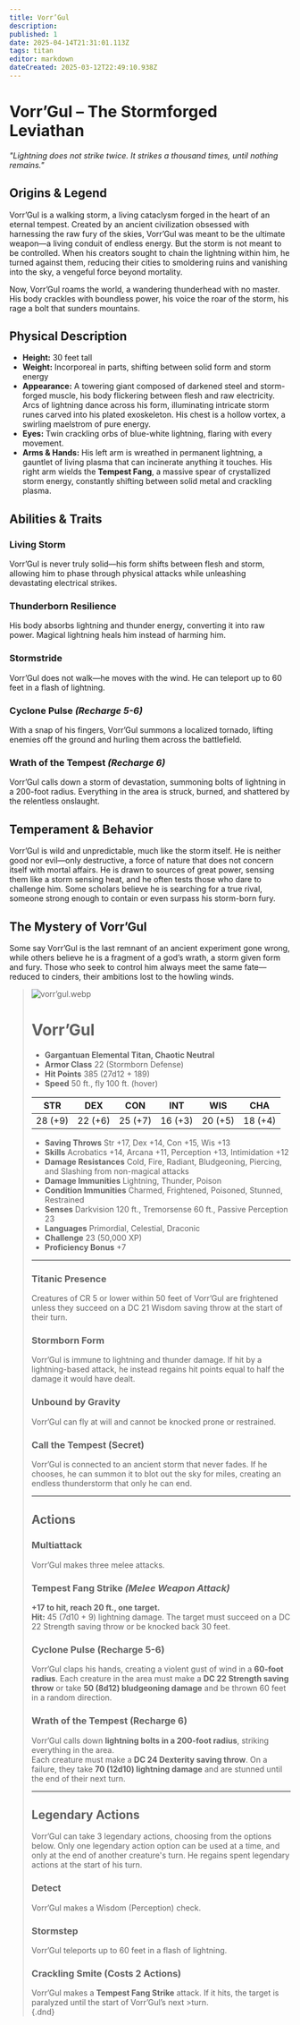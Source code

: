 ```yaml
---
title: Vorr’Gul
description: 
published: 1
date: 2025-04-14T21:31:01.113Z
tags: titan
editor: markdown
dateCreated: 2025-03-12T22:49:10.938Z
---
```


# Vorr’Gul – The Stormforged Leviathan  
*"Lightning does not strike twice. It strikes a thousand times, until nothing remains."*  

## **Origins & Legend**  
Vorr’Gul is a walking storm, a living cataclysm forged in the heart of an eternal tempest. Created by an ancient civilization obsessed with harnessing the raw fury of the skies, Vorr’Gul was meant to be the ultimate weapon—a living conduit of endless energy. But the storm is not meant to be controlled. When his creators sought to chain the lightning within him, he turned against them, reducing their cities to smoldering ruins and vanishing into the sky, a vengeful force beyond mortality.  

Now, Vorr’Gul roams the world, a wandering thunderhead with no master. His body crackles with boundless power, his voice the roar of the storm, his rage a bolt that sunders mountains.  

## **Physical Description**  
- **Height:** 30 feet tall  
- **Weight:** Incorporeal in parts, shifting between solid form and storm energy  
- **Appearance:** A towering giant composed of darkened steel and storm-forged muscle, his body flickering between flesh and raw electricity. Arcs of lightning dance across his form, illuminating intricate storm runes carved into his plated exoskeleton. His chest is a hollow vortex, a swirling maelstrom of pure energy.  
- **Eyes:** Twin crackling orbs of blue-white lightning, flaring with every movement.  
- **Arms & Hands:** His left arm is wreathed in permanent lightning, a gauntlet of living plasma that can incinerate anything it touches. His right arm wields the **Tempest Fang**, a massive spear of crystallized storm energy, constantly shifting between solid metal and crackling plasma.  

## **Abilities & Traits**  
### **Living Storm**  
Vorr’Gul is never truly solid—his form shifts between flesh and storm, allowing him to phase through physical attacks while unleashing devastating electrical strikes.  

### **Thunderborn Resilience**  
His body absorbs lightning and thunder energy, converting it into raw power. Magical lightning heals him instead of harming him.  

### **Stormstride**  
Vorr’Gul does not walk—he moves with the wind. He can teleport up to 60 feet in a flash of lightning.  

### **Cyclone Pulse** *(Recharge 5-6)*  
With a snap of his fingers, Vorr’Gul summons a localized tornado, lifting enemies off the ground and hurling them across the battlefield.  

### **Wrath of the Tempest** *(Recharge 6)*  
Vorr’Gul calls down a storm of devastation, summoning bolts of lightning in a 200-foot radius. Everything in the area is struck, burned, and shattered by the relentless onslaught.  

## **Temperament & Behavior**  
Vorr’Gul is wild and unpredictable, much like the storm itself. He is neither good nor evil—only destructive, a force of nature that does not concern itself with mortal affairs. He is drawn to sources of great power, sensing them like a storm sensing heat, and he often tests those who dare to challenge him. Some scholars believe he is searching for a true rival, someone strong enough to contain or even surpass his storm-born fury.  

## **The Mystery of Vorr’Gul**  
Some say Vorr’Gul is the last remnant of an ancient experiment gone wrong, while others believe he is a fragment of a god’s wrath, a storm given form and fury. Those who seek to control him always meet the same fate—reduced to cinders, their ambitions lost to the howling winds.  

>![vorr’gul.webp](/characters/vorr’gul.webp)
># Vorr’Gul  
>- **Gargantuan Elemental Titan, Chaotic Neutral**  
>- **Armor Class** 22 (Stormborn Defense)  
>- **Hit Points** 385 (27d12 + 189)  
>- **Speed** 50 ft., fly 100 ft. (hover)  
>
>|STR|DEX|CON|INT|WIS|CHA|  
>|---|---|---|---|---|---|  
>|28 (+9)|22 (+6)|25 (+7)|16 (+3)|20 (+5)|18 (+4)|  
>
>- **Saving Throws** Str +17, Dex +14, Con +15, Wis +13  
>- **Skills** Acrobatics +14, Arcana +11, Perception +13, Intimidation +12  
>- **Damage Resistances** Cold, Fire, Radiant, Bludgeoning, Piercing, and Slashing from non-magical attacks  
>- **Damage Immunities** Lightning, Thunder, Poison  
>- **Condition Immunities** Charmed, Frightened, Poisoned, Stunned, Restrained  
>- **Senses** Darkvision 120 ft., Tremorsense 60 ft., Passive Perception 23  
>- **Languages** Primordial, Celestial, Draconic  
>- **Challenge** 23 (50,000 XP)  
>- **Proficiency Bonus** +7  
>
>---
>
>### **Titanic Presence**  
>Creatures of CR 5 or lower within 50 feet of Vorr’Gul are frightened unless they succeed on a DC 21 Wisdom saving throw at the start of their turn.  
>
>### **Stormborn Form**  
>Vorr’Gul is immune to lightning and thunder damage. If hit by a lightning-based attack, he instead regains hit points equal to half the damage it would have dealt.  
>
>### **Unbound by Gravity**  
>Vorr’Gul can fly at will and cannot be knocked prone or restrained.  
>
>### **Call the Tempest (Secret)**  
>Vorr’Gul is connected to an ancient storm that never fades. If he chooses, he can summon it to blot out the sky for miles, creating an endless thunderstorm that only he can end.  
>
>---
>
>## **Actions**  
>### **Multiattack**  
>Vorr’Gul makes three melee attacks.  
>
>### **Tempest Fang Strike** *(Melee Weapon Attack)*  
>**+17 to hit, reach 20 ft., one target.**  
>**Hit:** 45 (7d10 + 9) lightning damage. The target must succeed on a DC 22 Strength saving throw or be knocked back 30 feet.  
>
>### **Cyclone Pulse (Recharge 5-6)**  
>Vorr’Gul claps his hands, creating a violent gust of wind in a **60-foot radius**. Each creature in the area must make a **DC 22 Strength saving throw** or take **50 (8d12) bludgeoning damage** and be thrown 60 feet in a random direction.  
>
>### **Wrath of the Tempest (Recharge 6)**  
>Vorr’Gul calls down **lightning bolts in a 200-foot radius**, striking everything in the area.  
>Each creature must make a **DC 24 Dexterity saving throw**. On a failure, they take **70 (12d10) lightning damage** and are stunned until the end of their next turn.  
>
>---
>
>## **Legendary Actions**  
>Vorr’Gul can take 3 legendary actions, choosing from the options below. Only one legendary action option can be used at a time, and only at the end of another creature's turn. He regains spent legendary actions at the start of his turn.  
>
>### **Detect**  
>Vorr’Gul makes a Wisdom (Perception) check.  
>
>### **Stormstep**  
>Vorr’Gul teleports up to 60 feet in a flash of lightning.  
>
>### **Crackling Smite (Costs 2 Actions)**  
>Vorr’Gul makes a **Tempest Fang Strike** attack. If it hits, the target is paralyzed until the start of Vorr’Gul’s next >turn.  
>{.dnd}
